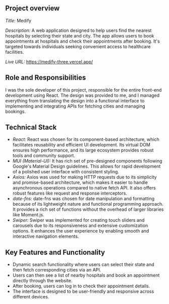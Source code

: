 ## Project overview

_Title:_ Medify

_Description:_ A web application designed to help users find the nearest hospitals by selecting their state and city. The app allows users to book appointments at hospitals and check their appointments after booking. It's targeted towards individuals seeking convenient access to healthcare facilities.

_Live URL:_ https://medify-three.vercel.app/

## Role and Responsibilities

I was the sole developer of this project, responsible for the entire front-end development using React. The design was provided to me, and I managed everything from translating the design into a functional interface to implementing and integrating APIs for fetching cities and managing bookings.

## Technical Stack

- _React:_ React was chosen for its component-based architecture, which facilitates reusability and efficient UI development. Its virtual DOM ensures high performance, and its large ecosystem provides robust tools and community support.
- _MUI (Material-UI):_ It has rich set of pre-designed components following Google's Material Design guidelines. This allows for rapid development of a polished user interface with consistent styling.
- _Axios:_ Axios was used for making HTTP requests due to its simplicity and promise-based architecture, which makes it easier to handle asynchronous operations compared to native fetch API. It also offers robust features like request and response interceptors.
- _date-fns:_ date-fns was chosen for date manipulation and formatting because of its lightweight nature and functional programming approach. It provides a rich set of functions without the overhead of larger libraries like Moment.js.
- _Swiper:_ Swiper was implemented for creating touch sliders and carousels due to its responsiveness and extensive customization options. It enhances the user experience by enabling smooth and interactive navigation elements.

## Key Features and Functionality

- Dynamic search functionality where users can select their state and then fetch corresponding cities via an API.
- Users can then see a list of nearby hospitals and book an appointment directly through the website.
- After booking, users can log in to check their appointment details.
- The interface is designed to be user-friendly and responsive across different devices.
